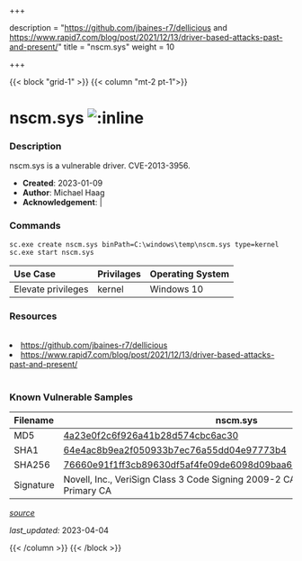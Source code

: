 +++

description = "https://github.com/jbaines-r7/dellicious and https://www.rapid7.com/blog/post/2021/12/13/driver-based-attacks-past-and-present/"
title = "nscm.sys"
weight = 10

+++


{{< block "grid-1" >}}
{{< column "mt-2 pt-1">}}


# nscm.sys ![:inline](/images/twitter_verified.png) 


### Description

nscm.sys is a vulnerable driver. CVE-2013-3956.

- **Created**: 2023-01-09
- **Author**: Michael Haag
- **Acknowledgement**:  | [](https://twitter.com/)

### Commands

```
sc.exe create nscm.sys binPath=C:\windows\temp\nscm.sys type=kernel
sc.exe start nscm.sys
```

| Use Case | Privilages | Operating System | 
|:---- | ---- | ---- |
| Elevate privileges | kernel | Windows 10 |

### Resources
<br>
<li><a href=" https://github.com/jbaines-r7/dellicious"> https://github.com/jbaines-r7/dellicious</a></li>
<li><a href=" https://www.rapid7.com/blog/post/2021/12/13/driver-based-attacks-past-and-present/"> https://www.rapid7.com/blog/post/2021/12/13/driver-based-attacks-past-and-present/</a></li>
<br>

### Known Vulnerable Samples

| Filename | nscm.sys |
|:---- | ---- | 
| MD5 | <a href="https://www.virustotal.com/gui/file/4a23e0f2c6f926a41b28d574cbc6ac30">4a23e0f2c6f926a41b28d574cbc6ac30</a> |
| SHA1 | <a href="https://www.virustotal.com/gui/file/64e4ac8b9ea2f050933b7ec76a55dd04e97773b4">64e4ac8b9ea2f050933b7ec76a55dd04e97773b4</a> |
| SHA256 | <a href="https://www.virustotal.com/gui/file/76660e91f1ff3cb89630df5af4fe09de6098d09baa66b1a130c89c3c5edd5b22">76660e91f1ff3cb89630df5af4fe09de6098d09baa66b1a130c89c3c5edd5b22</a> |
| Signature | Novell, Inc., VeriSign Class 3 Code Signing 2009-2 CA, VeriSign Class 3 Public Primary CA   |


[*source*](https://github.com/magicsword-io/LOLDrivers/tree/main/yaml/nscm.sys.yml)

*last_updated:* 2023-04-04








{{< /column >}}
{{< /block >}}
